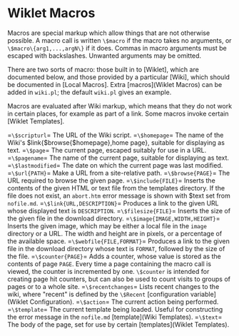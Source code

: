 # Wiklet Macros

Macros are special markup which allow things that are not otherwise possible. A macro call is written `\$macro` if the macro takes no arguments, or `\$macro\{arg1,...,argN\}` if it does. Commas in macro arguments must be escaped with backslashes. Unwanted arguments may be omitted.

There are two sorts of macro: those built in to [Wiklet], which are documented below, and those provided by a particular [Wiki], which should be documented in [Local Macros]. Extra [macros](Wiklet Macros) can be added in `wiki.pl`; the default `wiki.pl` gives an example.

Macros are evaluated after Wiki markup, which means that they do not work in certain places, for example as part of a link. Some macros invoke certain [Wiklet Templates].

=`\$scripturl`=
    The URL of the Wiki script.
=`\$homepage`=
    The name of the Wiki's $link{$browse{$homepage},home page}, suitable for displaying as text.
=`\$page`=
    The current page, escaped suitably for use in a URL.
=`\$pagename`=
    The name of the current page, suitable for displaying as text.
=`\$lastmodified`=
    The date on which the current page was last modified.
=`\$url{PATH}`=
    Make a URL from a site-relative path.
=`\$browse{PAGE}`=
    The URL required to browse the given page.
=`\$include{FILE}`=
    Inserts the contents of the given HTML or text file from the templates directory. If the file does not exist, an `abort.htm` error message is shown with \$text set from `nofile.md`.
=`\$link{URL,DESCRIPTION}`=
    Produces a link to the given URL whose displayed text is `DESCRIPTION`.
=`\$filesize{FILE}`=
    Inserts the size of the given file in the download directory.
=`\$image{IMAGE,WIDTH,HEIGHT}`=
    Inserts the given image, which may be either a local file in the `image` directory or a URL. The width and height are in pixels, or a percentage of the available space.
=`\$webfile{FILE,FORMAT}`=
    Produces a link to the given file in the download directory whose text is `FORMAT`, followed by the size of the file.
=`\$counter{PAGE}`=
    Adds a counter, whose value is stored as the contents of page `PAGE`. Every time a page containing the macro call is viewed, the counter is incremented by one. `\$counter` is intended for creating page hit counters, but can also be used to count visits to groups of pages or to a whole site.
=`\$recentchanges`=
    Lists recent changes to the wiki, where "recent" is defined by the `\$Recent` [configuration variable](Wiklet Configuration).
=`\$action`=
    The current action being performed.
=`\$template`=
    The current template being loaded. Useful for constructing the error message in the `nofile.md` [template](Wiki Templates).
=`\$text`=
    The body of the page, set for use by certain [templates](Wiklet Templates).
